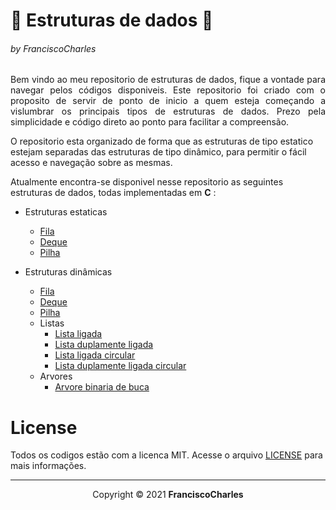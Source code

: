 <p align="center">
  <h1> 🎲 Estruturas de dados 🎲</h1>
  <h6>by <i>FranciscoCharles</i></h6>
</p>
<p align="justify">
Bem vindo ao meu repositorio de estruturas de dados, fique a vontade para navegar pelos códigos disponiveis. Este repositorio foi criado com o proposito de servir de ponto de inicio a quem esteja começando a vislumbrar os principais tipos de estruturas de dados. Prezo pela simplicidade e código direto ao ponto para facilitar a compreensão.

O repositorio esta organizado de forma que as estruturas de tipo estatico estejam separadas das estruturas de tipo dinâmico, para permitir o fácil acesso e navegação sobre as mesmas.

Atualmente encontra-se disponivel nesse repositorio as seguintes estruturas de dados, todas implementadas em **C** :
</p>

- Estruturas estaticas
  + [Fila](static-structures/queue/)
  + [Deque](static-structures/deque/)
  + [Pilha](static-structures/stack/)

- Estruturas dinâmicas
  + [Fila](dynamic-structures/queue/)
  + [Deque](dynamic-structures/deque/)
  + [Pilha](dynamic-structures/stack/)
  + Listas
    - [Lista ligada](dynamic-structures/linked-list/)
    - [Lista duplamente ligada](dynamic-structures/double-linked-list/)
    - [Lista ligada circular](dynamic-structures/circular-linked-list/)
    - [Lista duplamente ligada circular](dynamic-structures/doubly-circular-linked-list/)
  + Arvores
    - [Arvore binaria de buca](dynamic-structures/tree/binary_search)

# **License**

Todos os codigos estão com a licenca MIT. Acesse o arquivo [LICENSE](LICENSE) para mais informações.

---

<p align="center">
    Copyright © 2021 <b>FranciscoCharles</b>
</p>

